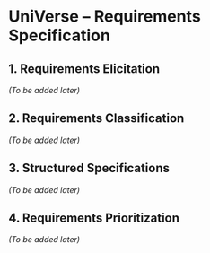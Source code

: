 # UniVerse – Requirements Specification

## 1. Requirements Elicitation
*(To be added later)*

## 2. Requirements Classification
*(To be added later)*

## 3. Structured Specifications
*(To be added later)*

## 4. Requirements Prioritization
*(To be added later)*

